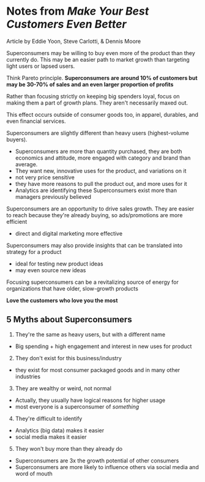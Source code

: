 # Notes from *Make Your Best Customers Even Better* #
Article by Eddie Yoon, Steve Carlotti, & Dennis Moore

Superconsumers may be willing to buy even more of the product than they
currently do.  This may be an easier path to market growth than targeting
light users or lapsed users.

Think Pareto principle.  **Superconsumers are around 10% of customers but
may be 30-70% of sales and an even larger proportion of profits**

Rather than focusing strictly on keeping big spenders loyal, focus on
making them a part of growth plans.  They aren't necessarily maxed out.

This effect occurs outside of consumer goods too, in apparel, durables,
and even financial services.

Superconsumers are slightly different than heavy users (highest-volume
  buyers).  
- Superconsumers are more than quantity purchased, they are
both economics and attitude, more engaged with category and brand than
average.  
- They want new, innovative uses for the product, and variations on it
- not very price sensitive
- they have more reasons to pull the product out, and more uses for it
- Analytics are identifying these Superconsumers exist more than managers
previously believed

Superconsumers are an opportunity to drive sales growth.  They are easier
to reach because they're already buying, so ads/promotions are more
efficient
- direct and digital marketing more effective

Superconsumers may also provide insights that can be translated into
strategy for a product
- ideal for testing new product ideas
- may even source new ideas

Focusing superconsumers can be a revitalizing source of energy for
organizations that have older, slow-growth products

**Love the customers who love you the most**

## 5 Myths about Superconsumers ##
1. They're the same as heavy users, but with a different name
- Big spending + high engagement and interest in new uses for product
2. They don't exist for this business/industry
- they exist for most consumer packaged goods and in many other industries
3. They are wealthy or weird, not normal
- Actually, they usually have logical reasons for higher usage
- most everyone is a superconsumer of *something*
4. They're difficult to identify
- Analytics (big data) makes it easier
- social media makes it easier
5. They won't buy more than they already do
- Superconsumers are 3x the growth potential of other consumers
- Superconsumers are more likely to influence others via social media and
word of mouth
